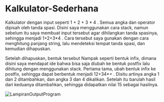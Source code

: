 # Kalkulator-Sederhana

Kalkulator dengan input seperti 1 + 2 + 3 * 4 . Semua angka dan operator dipisah oleh tanda spasi. Disini saya menggunakan 
cara stack, namun sebelum itu saya membuat input tersebut agar dihilangkan tanda spasinya, 
sehingga menjadi 1+2+3*4 . Cara tersebut saya gunakan dengan cara menghitung panjang 
string, lalu mendeteksi tempat tanda spasi, dan kemudian dihapuskan. 

 Setelah dihapuskan, bentuk tersebut Nampak seperti bentuk infix, dimana disini saya 
mendapat ide bahwa bisa saja diubah ke bentuk postfix lalu dihitung dengan menggunakan 
stack. Pertama tama, ubah bentuk infix ke postfix, sehingga dapat berbentuk menjadi 
12+34*+ . Disitu artinya angka 1 dan 2 ditambahkan, dan angka 3 dan 4 dikalikan. 
Setelah itu barulah hasil dari keduanya ditambahkan, sehingga didapatkan nilai 15 sebagai 
hasilnya. 

![LampiranOutputProgram](https://user-images.githubusercontent.com/93639634/178755297-6fa716f7-10ae-49b5-96ad-eff2b3b84b1e.png)
